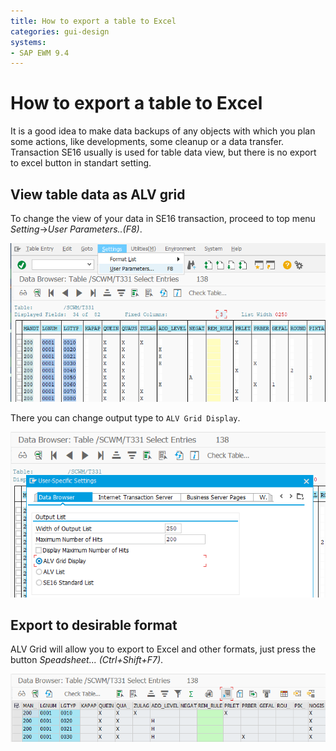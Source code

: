 ```yaml
---
title: How to export a table to Excel
categories: gui-design
systems:
- SAP EWM 9.4
---
```


# How to export a table to Excel

It is a good idea to make data backups of any objects with which you plan some actions, like developments, some cleanup or a data transfer. Transaction SE16 usually is used for table data view, but there is no export to excel button in standart setting.

## View table data as ALV grid

To change the view of your data in SE16 transaction, proceed to top menu *Setting*->*User Parameters..(F8)*.

![Settings->UserParameters screenshot](/assets/i/2018/03/settings-user_parameters.png)

There you can change output type to `ALV Grid Display`.

![UserParameters ALV Grid screenshot](/assets/i/2018/03/UserParameters-ALV-Grid.png)

## Export to desirable format

ALV Grid will allow you to export to Excel and other formats, just press the button *Speadsheet... (Ctrl+Shift+F7)*.

![ALV Grid spreadsheet screenshot](/assets/i/2018/03/ALV-Grid-spreadsheet.png)
